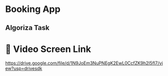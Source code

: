 # Booking App

## Algoriza Task

# 📱 Video Screen Link #

https://drive.google.com/file/d/1N9JoEm3NuPNEgK2EwL0CcfZK9h2I5fI7/view?usp=drivesdk
